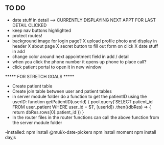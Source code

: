 ## TO DO
- date stuff in detail --> CURRENTLY DISPLAYING NEXT APPT FOR LAST DETAIL CLICKED
- keep nav buttons highlighted
- protect routes!
- background image for login page?
X upload profile photo and display in header
X about page
X secret button to fill out form on click
X date stuff in add
- change color around next appointment field in add / detail
- when you click the phone number it opens up phone to place call?
- click patient portal to open it in new window


***** FOR STRETCH GOALS *****
- Create patient table
- Create join table between user and patient tables
- in server module folder do a function to get the patientID using the userID:
    function getPatientID(userId) {
      pool.query('SELECT patient_id FROM user_patient WHERE user_id = $1', [userId])
        .then((dbRes) => {
          return dbRes.rows[0].patient_id
        })
    }
- In the router files in the router functions can call the above function from the server module folder



-installed:
npm install @mui/x-date-pickers
npm install moment
npm install dayjs